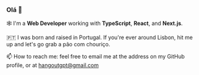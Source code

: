 ### Olá 👋

🕸 I'm a **Web Developer** working with **TypeScript**, **React**, and **Next.js**.

🇵🇹 I was born and raised in Portugal. If you're ever around Lisbon, hit me up and let's go grab a pão com chouriço.

📫 How to reach me: feel free to email me at the address on my GitHub profile, or at [hangoutgpt@gmail.com](mailto:hangoutgpt@gmail.com)

<!--
**jongomez/jongomez** is a ✨ _special_ ✨ repository because its `README.md` (this file) appears on your GitHub profile.

Here are some ideas to get you started:

- 🔭 I’m currently working on ...
- 🌱 I’m currently learning ...
- 👯 I’m looking to collaborate on ...
- 🤔 I’m looking for help with ...
- 💬 Ask me about ...
- 📫 How to reach me: ...
- 😄 Pronouns: ...
- ⚡ Fun fact: ...
-->
